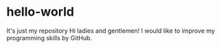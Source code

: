 # hello-world
It's just my repository
Hi ladies and gentlemen!
I would like to improve my programming skills by GitHub.
